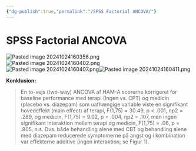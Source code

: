 ```yaml
---
{"dg-publish":true,"permalink":"/SPSS Factorial ANCOVA/"}
---
```


# SPSS Factorial ANCOVA
![Pasted image 20241024160356.png](/img/user/attachments/Pasted%20image%2020241024160356.png)![Pasted image 20241024160402.png](/img/user/attachments/Pasted%20image%2020241024160402.png)![Pasted image 20241024160407.png](/img/user/attachments/Pasted%20image%2020241024160407.png)![Pasted image 20241024160411.png](/img/user/attachments/Pasted%20image%2020241024160411.png)

**Konklusion:**
> En to-vejs (two-way) ANCOVA af HAM-A scorerne korrigeret for baseline performance med terapi (Ingen vs. CPT) og medicin (placebo vs. diazepam) som uafhængige variable viste en signifikant hovedeffekt (main effect) af terapi, F(1,75) = 30.49, p < .001, ηp2 = .289, og medicin, F(1,75) = 9.02, p = .004, ηp2 = .107, men ingen signifikant interaktion mellem terapi og medicin, F(1,75) = .06, p = .805, n.s. Dvs. både behandling alene med CBT og behandling alene med diazepam reducerede symptomerne på angst og i kombination var effekterne additive (ingen interaktion; se Figur 1).

